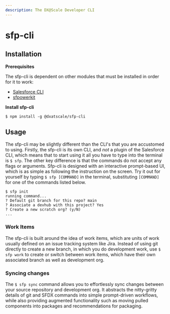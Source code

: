 ```yaml
---
description: The DX@Scale Developer CLI
---
```


# sfp-cli

## Installation

**Prerequisites**

The sfp-cli is dependent on other modules that must be installed in order for it to work:

* [Salesforce CLI](https://developer.salesforce.com/docs/atlas.en-us.sfdx\_setup.meta/sfdx\_setup/sfdx\_setup\_install\_cli.htm)
* [sfpowerkit](https://github.com/dxatscale/sfpowerkit)

**Install sfp-cli**

```
$ npm install -g @dxatscale/sfp-cli
```

## Usage

The sfp-cli may be slightly different than the CLI's that you are accustomed to using. Firstly, the sfp-cli is its own CLI, and _not_ a plugin of the Salesforce CLI, which means that to start using it all you have to type into the terminal is `$ sfp`. The other key difference is that the commands do not accept any flags or arguments. Sfp-cli is designed with an interactive prompt-based UI, which is as simple as following the instruction on the screen. Try it out for yourself by typing `$ sfp [COMMAND]` in the terminal, substituting `[COMMAND]` for one of the commands listed below.

```
$ sfp init
running command...
? Default git branch for this repo? main
? Associate a devhub with this project? Yes
? Create a new scratch org? (y/N)
...
```

### Work Items

The sfp-cli is built around the idea of work items, which are units of work usually defined on an issue tracking system like Jira. Instead of using git directly to create a new branch, in which you do development work, use `$ sfp work` to create or switch between work items, which have their own associated branch as well as development org.

### Syncing changes

The `$ sfp sync` command allows you to effortlessly sync changes between your source repository and development org. It abstracts the nitty-gritty details of git and SFDX commands into simple prompt-driven workflows, while also providing augmented functionality such as moving pulled components into packages and recommendations for packaging.
